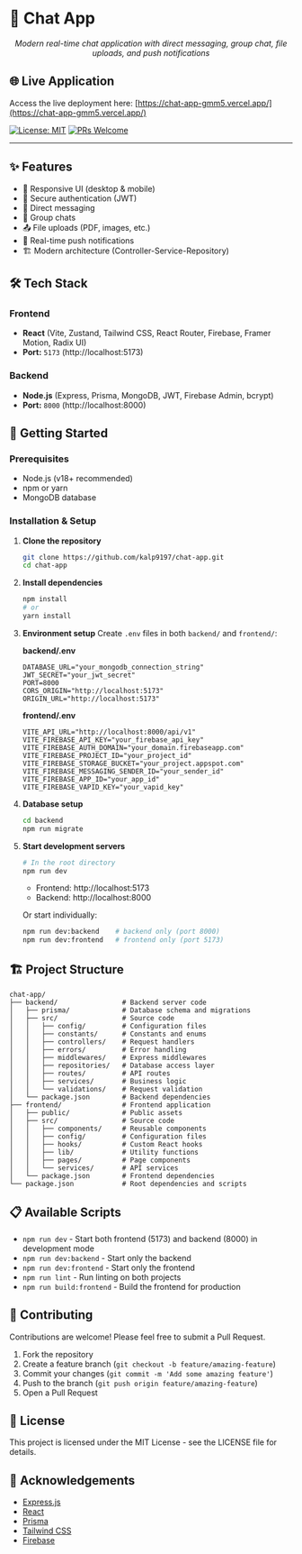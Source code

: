 # 🚀 Chat App

<div align="center">
  <p><em>Modern real-time chat application with direct messaging, group chat, file uploads, and push notifications</em></p>
</div>

## 🌐 Live Application

Access the live deployment here: [https://chat-app-gmm5.vercel.app/](https://chat-app-gmm5.vercel.app/)

[![License: MIT](https://img.shields.io/badge/License-MIT-blue.svg)](https://opensource.org/licenses/MIT)
[![PRs Welcome](https://img.shields.io/badge/PRs-welcome-brightgreen.svg)](http://makeapullrequest.com)

---

## ✨ Features

- 📱 Responsive UI (desktop & mobile)
- 🔐 Secure authentication (JWT)
- 💬 Direct messaging
- 👥 Group chats
- 📤 File uploads (PDF, images, etc.)
- 🔔 Real-time push notifications
- 🏗️ Modern architecture (Controller-Service-Repository)

## 🛠️ Tech Stack

### Frontend

- **React** (Vite, Zustand, Tailwind CSS, React Router, Firebase, Framer Motion, Radix UI)
- **Port:** `5173` (http://localhost:5173)

### Backend

- **Node.js** (Express, Prisma, MongoDB, JWT, Firebase Admin, bcrypt)
- **Port:** `8000` (http://localhost:8000)

## 🚀 Getting Started

### Prerequisites

- Node.js (v18+ recommended)
- npm or yarn
- MongoDB database

### Installation & Setup

1. **Clone the repository**

   ```bash
   git clone https://github.com/kalp9197/chat-app.git
   cd chat-app
   ```

2. **Install dependencies**

   ```bash
   npm install
   # or
   yarn install
   ```

3. **Environment setup**
   Create `.env` files in both `backend/` and `frontend/`:

   **backend/.env**

   ```env
   DATABASE_URL="your_mongodb_connection_string"
   JWT_SECRET="your_jwt_secret"
   PORT=8000
   CORS_ORIGIN="http://localhost:5173"
   ORIGIN_URL="http://localhost:5173"
   ```

   **frontend/.env**

   ```env
   VITE_API_URL="http://localhost:8000/api/v1"
   VITE_FIREBASE_API_KEY="your_firebase_api_key"
   VITE_FIREBASE_AUTH_DOMAIN="your_domain.firebaseapp.com"
   VITE_FIREBASE_PROJECT_ID="your_project_id"
   VITE_FIREBASE_STORAGE_BUCKET="your_project.appspot.com"
   VITE_FIREBASE_MESSAGING_SENDER_ID="your_sender_id"
   VITE_FIREBASE_APP_ID="your_app_id"
   VITE_FIREBASE_VAPID_KEY="your_vapid_key"
   ```

4. **Database setup**

   ```bash
   cd backend
   npm run migrate
   ```

5. **Start development servers**

   ```bash
   # In the root directory
   npm run dev
   ```

   - Frontend: http://localhost:5173
   - Backend: http://localhost:8000

   Or start individually:

   ```bash
   npm run dev:backend    # backend only (port 8000)
   npm run dev:frontend   # frontend only (port 5173)
   ```

## 🏗️ Project Structure

```
chat-app/
├── backend/                # Backend server code
│   ├── prisma/             # Database schema and migrations
│   ├── src/                # Source code
│   │   ├── config/         # Configuration files
│   │   ├── constants/      # Constants and enums
│   │   ├── controllers/    # Request handlers
│   │   ├── errors/         # Error handling
│   │   ├── middlewares/    # Express middlewares
│   │   ├── repositories/   # Database access layer
│   │   ├── routes/         # API routes
│   │   ├── services/       # Business logic
│   │   └── validations/    # Request validation
│   └── package.json        # Backend dependencies
├── frontend/               # Frontend application
│   ├── public/             # Public assets
│   ├── src/                # Source code
│   │   ├── components/     # Reusable components
│   │   ├── config/         # Configuration files
│   │   ├── hooks/          # Custom React hooks
│   │   ├── lib/            # Utility functions
│   │   ├── pages/          # Page components
│   │   └── services/       # API services
│   └── package.json        # Frontend dependencies
└── package.json            # Root dependencies and scripts
```

## 📋 Available Scripts

- `npm run dev` - Start both frontend (5173) and backend (8000) in development mode
- `npm run dev:backend` - Start only the backend
- `npm run dev:frontend` - Start only the frontend
- `npm run lint` - Run linting on both projects
- `npm run build:frontend` - Build the frontend for production

## 🤝 Contributing

Contributions are welcome! Please feel free to submit a Pull Request.

1. Fork the repository
2. Create a feature branch (`git checkout -b feature/amazing-feature`)
3. Commit your changes (`git commit -m 'Add some amazing feature'`)
4. Push to the branch (`git push origin feature/amazing-feature`)
5. Open a Pull Request

## 📜 License

This project is licensed under the MIT License - see the LICENSE file for details.

## 🙏 Acknowledgements

- [Express.js](https://expressjs.com/)
- [React](https://reactjs.org/)
- [Prisma](https://www.prisma.io/)
- [Tailwind CSS](https://tailwindcss.com/)
- [Firebase](https://firebase.google.com/)

